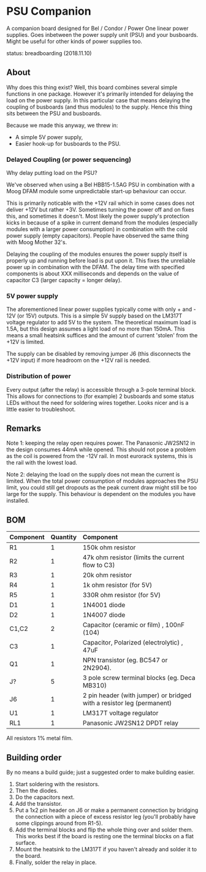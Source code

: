 # PSU Companion

A companion board designed for Bel / Condor / Power One linear power supplies. Goes inbetween the power supply unit (PSU) and your busboards. Might be useful for other kinds of power supplies too.

status: breadboarding (2018.11.10)

## About
Why does this thing exist? Well, this board combines several simple functions in one package. However it's primarily intended for delaying the load on the power supply. In this particular case that means delaying the coupling of busboards (and thus modules) to the supply. Hence this thing sits between the PSU and busboards.

Because we made this anyway, we threw in:
- A simple 5V power supply,
- Easier hook-up for busboards to the PSU.

### Delayed Coupling (or power sequencing)

Why delay putting load on the PSU? 

We've observed when using a Bel HBB15-1.5AG PSU in combination with a Moog DFAM module some unpredictable start-up behaviour can occur. 

This is primarily noticable with the +12V rail which in some cases does not deliver +12V but rather +3V. Sometimes turning the power off and on fixes this, and sometimes it doesn't. Most likely the power supply's protection kicks in because of a spike in current demand from the modules (especially modules with a larger power consumption) in combination with the cold power supply (empty capacitors). People have observed the same thing with Moog Mother 32's.

Delaying the coupling of the modules ensures the power supply itself is properly up and running before load is put upon it. This fixes the unreliable power up in combination with the DFAM. The delay time with specified components is about XXX milliseconds and depends on the value of capacitor C3 (larger capacity = longer delay).

### 5V power supply

The aforementioned linear power supplies typically come with only + and - 12V (or 15V) outputs. 
This is a simple 5V supply based on the LM317T voltage regulator to add 5V to the system. The theoretical maximum load is 1.5A, but this design assumes a light load of no more than 150mA. This means a small heatsink suffices and the amount of current 'stolen' from the +12V is limited.

The supply can be disabled by removing jumper J6 (this disconnects the +12V input) if more headroom on the +12V rail is needed.

### Distribution of power

Every output (after the relay) is accessible through a 3-pole terminal block. This allows for connections to (for example) 2 busboards and some status LEDs without the need for soldering wires together. Looks nicer and is a little easier to troubleshoot.

## Remarks

Note 1: keeping the relay open requires power. The Panasonic JW2SN12 in the design consumes 44mA while opened. This should not pose a problem as the coil is powered from the -12V rail. In most eurorack systems, this is the rail with the lowest load.

Note 2: delaying the load on the supply does not mean the current is limited. When the total power consumption of modules approaches the PSU limit, you could still get dropouts as the peak current draw might still be too large for the supply. This behaviour is dependent on the modules you have installed.

## BOM

| Component | Quantity    | Component     |
| :------------- | :------------- | :------------- |
| R1 | 1 | 150k ohm resistor |
| R2 | 1 | 47k ohm resistor (limits the current flow to C3) |
| R3 | 1 | 20k ohm resistor |
| R4 | 1 | 1k ohm resistor (for 5V) |
| R5 | 1 | 330R ohm resistor (for 5V) |
| D1 | 1 | 1N4001 diode |
| D2 | 1 | 1N4007 diode |
| C1,C2 | 2 | Capacitor (ceramic or film) , 100nF (104) |
| C3 | 1 | Capacitor, Polarized (electrolytic) , 47uF |
| Q1 | 1 | NPN transistor (eg. BC547 or 2N2904). |
| J? | 5 | 3 pole screw terminal blocks (eg. Deca MB310) |
| J6 | 1 | 2 pin header (with jumper) or bridged with a resistor leg (permanent) |
| U1 | 1 | LM317T voltage regulator |
| RL1 | 1 | Panasonic JW2SN12 DPDT relay |

All resistors 1% metal film.

## Building order

By no means a build guide; just a suggested order to make building easier.

1. Start soldering with the resistors.
2. Then the diodes.
3. Do the capacitors next.
4. Add the transistor.
5. Put a 1x2 pin header on J6 or make a permanent connection by bridging the connection with a piece of excess resistor leg (you'll probably have some clippings around from R1-5).
6. Add the terminal blocks and flip the whole thing over and solder them. This works best if the board is resting one the terminal blocks on a flat surface.
7. Mount the heatsink to the LM317T if you haven't already and solder it to the board. 
8. Finally, solder the relay in place.